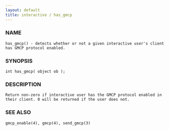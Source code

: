 ```yaml
---
layout: default
title: interactive / has_gmcp
---
```


### NAME

    has_gmcp() - detects whether or not a given interactive user's client 
    has GMCP protocol enabled.

### SYNOPSIS

    int has_gmcp( object ob );

### DESCRIPTION

    Return non-zero if interactive user has the GMCP protocol enabled in 
    their client. 0 will be returned if the user does not.

### SEE ALSO

    gmcp_enable(4), gmcp(4), send_gmcp(3)
